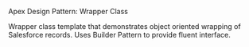 Apex Design Pattern: Wrapper Class

Wrapper class template that demonstrates object oriented wrapping of Salesforce records. Uses Builder Pattern to provide fluent interface.
